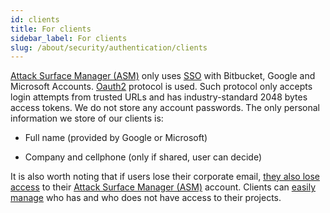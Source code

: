 ```yaml
---
id: clients
title: For clients
sidebar_label: For clients
slug: /about/security/authentication/clients
---
```


[Attack Surface Manager (ASM)](https://app.fluidattacks.com/)
only uses
[SSO](https://en.wikipedia.org/wiki/Single_sign-on)
with Bitbucket, Google and Microsoft Accounts.
[Oauth2](https://oauth.net/2/) protocol is used.
Such protocol only accepts login attempts from trusted URLs
and has industry-standard 2048 bytes access tokens.
We do not store any account passwords.
The only personal information we store of our clients is:

- Full name (provided by Google or Microsoft)

- Company and cellphone (only if shared, user can decide)

It is also worth noting
that if users lose their corporate email,
[they also lose access](/criteria/requirements/114)
to their
[Attack Surface Manager (ASM)](https://app.fluidattacks.com/)
account.
Clients can [easily manage](/criteria/requirements/034)
who has and who does not have
access to their projects.
